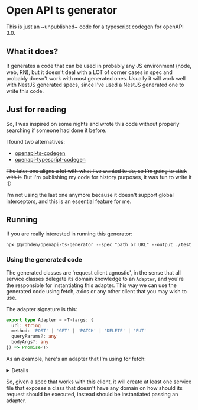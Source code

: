 # Open API ts generator

This is just an ~unpublished~ code for a typescript codegen for openAPI 3.0.

## What it does?
It generates a code that can be used in probably any JS environment (node, web, RN), but it doesn't
deal with a LOT of corner cases in spec and probably doesn't work with most generated ones. Usually it will work
well with NestJS generated specs, since I've used a NestJS generated one to write this code.

## Just for reading

So, I was inspired on some nights and wrote this code without properly searching if someone had done it before.

I found two alternatives:
* [openapi-ts-codegen](https://www.npmjs.com/package/openapi-ts-codegen)
* [openapi-typescript-codegen](https://www.npmjs.com/package/openapi-typescript-codegen)

~~The later one aligns a lot with what I've wanted to do, so I'm going to stick with it.~~ But I'm publishing my code
for history purposes, it was fun to write it :D

I'm not using the last one anymore because it doesn't support global interceptors, and this is an essential
feature for me.

## Running

If you are really interested in running this generator:

```shell
npx @grohden/openapi-ts-generator --spec "path or URL" --output ./test
```

### Using the generated code

The generated classes are 'request client agnostic', in the sense that all service classes
delegate its domain knowledge to an `Adapter`, and you're the responsible for instantiating
this adapter. This way we can use the generated code using fetch, axios or any other client
that you may wish to use.

The adapter signature is this: 
```typescript
export type Adapter = <T>(args: {
  url: string
  method: 'POST' | 'GET' | 'PATCH' | 'DELETE' | 'PUT'
  queryParams?: any
  bodyArgs?: any
}) => Promise<T>
```

As an example, here's an adapter that I'm using for fetch:
<details>

```typescript
import type { Configuration } from './generated-api';

export const createConfiguration = (handlers?: {
  onUnauthorized: () => void;
}): Configuration => {
  return {
    baseUrl: releaseChannel === 'default' ? API_URL_PROD! : API_URL_DEV!,
    adapter: async ({ method, url, bodyArgs, queryParams }) => {
      const effectiveUrl = new URL(url);
      const user = await Storage.get<{ apiToken?: string } | undefined>('@user');
      const headers: Record<string, string> = {
        Accept: 'application/json',
        'Content-Type': 'application/json',
      };

      if (user?.apiToken) {
        headers['Authorization'] = `Bearer ${user.apiToken}`;
      }

      for (const [key, value] of Object.entries(queryParams || {})) {
        effectiveUrl.searchParams.append(key, value as string);
      }

      try {
        const response = await fetch(effectiveUrl.toString(), {
          method,
          headers,
          body: bodyArgs ? JSON.stringify(bodyArgs) : undefined,
        });

        return await response.json();
      } catch (error) {
        if (error?.statusCode === 401) {
          handlers?.onUnauthorized();
        }
        __DEV__ && console.log(JSON.stringify(error));

        throw error;
      }
    },
  };
};
```

</details>


So, given a spec that works with this client, it will create at least one service file
that exposes a class that doesn't have any domain on how should its request should be executed, instead
should be instantiated passing an adapter.
